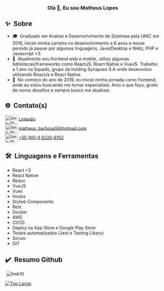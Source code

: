 
<link rel="stylesheet" href="https://cdn.jsdelivr.net/gh/devicons/devicon@master/devicon.min.css">

<h3 align="center">Olá&nbsp;👋, Eu sou Matheus Lopes</h3>

## ✨&nbsp;&nbsp;Sobre

- 🎓&nbsp;&nbsp;Graduado em Analise e Desenvolvimento de Sistemas pela UNIC em 2016, iniciei minha carreira no desenvolvimento a 6 anos e nesse periodo já passei por algumas linguagens, Java(Desktop e Web), PHP e Javascript <3.
- 🔭&nbsp;&nbsp;Atualmente sou frontend web e mobile, utilizo algumas bibliotecas/frameworks como ReactJS, React Native e VueJS. Trabalho a 1 ano na Squads, grupo da holding Synapses S.A onde desenvolvo utilizando ReactJs e React Native.
- 🎯&nbsp;&nbsp;No começo do ano de 2019, eu iniciei minha jornada como frontend, onde eu estou buscando me tornar especialista. Amo o que faço, gosto de novos desafios e sempre busco me atualizar.


## 🌐&nbsp;&nbsp;Contato(s)

<p align="left">
<img align="center" src="https://cdn.jsdelivr.net/npm/simple-icons@3.0.1/icons/linkedin.svg" alt="limk-10" height="30" width="40" /> <a href="https://www.linkedin.com/in/matheus-lopes-394240151/" target="_blank">Linkedin</a> </br>
<img align="center" src="https://cdn.jsdelivr.net/npm/font-awesome-svg-icons@0.1.0/svg/envelope.svg" alt="limk-10" height="30" width="40" /> <a href="mailto: matheus_barbosa5@hotmail.com" target="_blank">matheus_barbosa5@hotmail.com</a> </br>
<img align="center" src="https://cdn.jsdelivr.net/npm/font-awesome-svg-icons@0.1.0/svg/info.svg" alt="limk-10" height="30" width="40" /> <a href="https://api.whatsapp.com/send?phone=5565992206152" target="_blank">+55 (65) 9 9220-6152</a>
</p>


## 🛠️&nbsp;&nbsp;Linguagens e Ferramentas

- React <3
- React Native
- Redux
- VueJS
- Vuex
- Hooks
- Styled-Components
- Rest
- Docker
- AWS
- CI/CD
- Deploy na App Store e Google Play Store
- Testes automatizados (Jest e Testing Libary)
- Scrum
- GIT


## ✔️&nbsp;&nbsp;Resumo Github

<p>&nbsp;<img align="justify" src="https://github-readme-stats.vercel.app/api?username=limk10&show_icons=true&locale=en&=true&theme=dark" alt="limk10" /></p>

[![Top Langs](https://github-readme-stats.vercel.app/api/top-langs/?username=limk10&layout=compact&how_icons=true&theme=dark)](https://github.com/anuraghazra/github-readme-stats)
